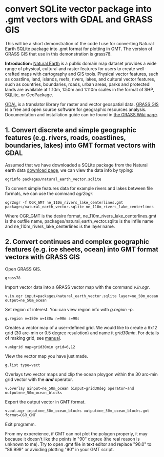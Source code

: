 # convert SQLite vector package into .gmt vectors with GDAL and GRASS GIS

This will be a short demonstration of the code I use for converting Natural Earth SQLite package into .gmt format for plotting in GMT. The version of GRASS GIS that use in this demonstration is grass78. 

**Introduction:** 
[Natural Earth](https://www.naturalearthdata.com) is a public domain map dataset provides a wide range of physical, cultural and raster features for users to create well-crafted maps with cartography and GIS tools. Physical vector features, such as coastline, land, islands, reefs, rivers, lakes, and cultural vector features, such as countries, boundaries, roads, urban areas, parks and protected lands are available at 1:10m, 1:50m and 1:110m scales in the format of SHP, SQLite, or GeoPackage. 

[GDAL](https://gdal.org) is a translator library for raster and vector geospatial data. [GRASS GIS](https://grass.osgeo.org) is a free and open source software for geographic resources analysis. Documentation and installation guide can be found in [the GRASS Wiki page](https://grasswiki.osgeo.org/wiki/GRASS-Wiki). 

## 1.	Convert discrete and simple geographic features (e.g. rivers, roads, coastlines, boundaries, lakes) into GMT format vectors with GDAL

Assumed that we have downloaded a SQLite package from the Natural earth data [download page](https://www.naturalearthdata.com/downloads/ ), we can view the data info by typing: 
```
ogrinfo packages/natural_earth_vector.sqlite 
```
To convert simple features data for example rivers and lakes between file formats, we can use the command *ogr2ogr*. 
```
ogr2ogr -f OGR_GMT ne_110m_rivers_lake_centerlines.gmt packages/natural_earth_vector.sqlite ne_110m_rivers_lake_centerlines
```
Where OGR_GMT is the desire format, ne_110m_rivers_lake_centerlines.gmt is the outfile name, packages/natural_earth_vector.sqlite is the infile name and ne_110m_rivers_lake_centerlines is the  layer name. 

## 2.	Convert continues and complex geographic features (e.g. ice sheets, ocean) into GMT format vectors with GRASS GIS

Open GRASS GIS.
```
grass78
```
Import vector data into a GRASS vector map with the command *v.in.ogr*. 
```
v.in.ogr input=packages/natural_earth_vector.sqlite layer=ne_50m_ocean output=ne_50m_ocean
```
Set region of interest. You can view region info with *g.region -p*. 
```
g.region e=180e w=180w n=90n s=90s
```
Creates a vector map of a user-defined grid. We would like to create a 6x12 grid (30 arc-min or 0.5 degree resulotion) and name it *grid30min*. For details of making grid, see [manual](https://grass.osgeo.org/grass80/manuals/v.mkgrid.html). 
```
v.mkgrid map=grid30min grid=6,12
```
View the vector map you have just made. 
```
g.list type=vect
```
Overlays two vector maps and clip the ocean ploygon within the 30 arc-min grid vector with the ***and*** operator. 
```
v.overlay ainput=ne_50m_ocean binput=grid30deg operator=and output=ne_50m_ocean_blocks
```
Export the output vector in GMT format. 
```
v.out.ogr input=ne_50m_ocean_blocks output=ne_50m_ocean_blocks.gmt format=OGR_GMT
```
Exit programm.

From my expereience, if GMT can not plot the polygon properly, it may because it doesn't like the points in "90" degree (the real reason is unknown to me). Try to open .gmt file in text editor and replace "90.0" to "89.999" or avioding plotting "90" in your GMT script. 


